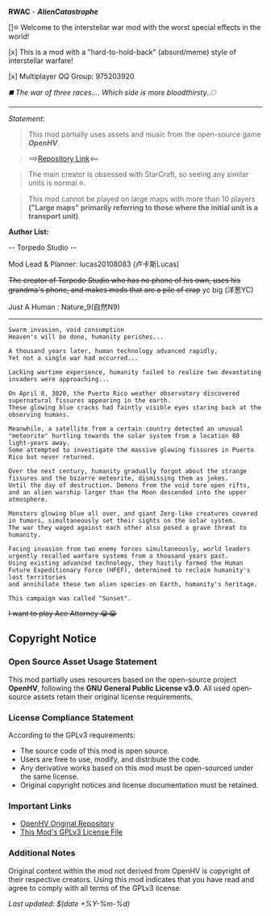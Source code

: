 **RWAC** - ***AlienCatastrophe***

[]🔯 Welcome to the interstellar war mod with the worst special effects in the world!

[x] This is a mod with a "hard-to-hold-back" (absurd/meme) style of interstellar warfare!

[x] Multiplayer *QQ* Group: 975203920

*◼️ The war of three races.... Which side is more bloodthirsty..◻️*

------------------------

*Statement*:
> This mod partially uses assets and music from the open-source game ***OpenHV***.

> ==>[Repository Link](https://github.com/OpenHV/OpenHV)<==

> The main creator is obsessed with StarCraft, so seeing any similar units is normal 🔯.

> This mod cannot be played on large maps with more than 10 players **("Large maps" primarily referring to those where the initial unit is a transport unit)**.

**Author List:**

-- Torpedo Studio --

Mod Lead & Planner: lucas20108083 (卢卡斯Lucas)

~~The creator of Torpedo Studio who has no phone of his own, uses his grandma's phone, and makes mods that are a pile of crap~~ yc big (洋葱YC)

Just A Human : Nature_9(自然N9)

------------------------

```Description
Swarm invasion, void consumption
Heaven's will be done, humanity perishes...

A thousand years later, human technology advanced rapidly,
Yet not a single war had occurred...

Lacking wartime experience, humanity failed to realize two devastating invaders were approaching...

On April 8, 3020, the Puerto Rico weather observatory discovered supernatural fissures appearing in the earth.
These glowing blue cracks had faintly visible eyes staring back at the observing humans.

Meanwhile, a satellite from a certain country detected an unusual "meteorite" hurtling towards the solar system from a location 80 light-years away.
Some attempted to investigate the massive glowing fissures in Puerto Rico but never returned.

Over the next century, humanity gradually forgot about the strange fissures and the bizarre meteorite, dismissing them as jokes.
Until the day of destruction. Demons from the void tore open rifts, and an alien warship larger than the Moon descended into the upper atmosphere.

Monsters glowing blue all over, and giant Zerg-like creatures covered in tumors, simultaneously set their sights on the solar system.
The war they waged against each other also posed a grave threat to humanity.

Facing invasion from two enemy forces simultaneously, world leaders urgently recalled warfare systems from a thousand years past.
Using existing advanced technology, they hastily formed the Human Future Expeditionary Force (HFEF), determined to reclaim humanity's lost territories
and annihilate these two alien species on Earth, humanity's heritage.

This campaign was called "Sunset".
```

~~I want to play Ace Attorney 😭😭~~

## Copyright Notice

### Open Source Asset Usage Statement
This mod partially uses resources based on the open-source project **OpenHV**, following the **GNU General Public License v3.0**. All used open-source assets retain their original license requirements.

### License Compliance Statement
According to the GPLv3 requirements:
- The source code of this mod is open source.
- Users are free to use, modify, and distribute the code.
- Any derivative works based on this mod must be open-sourced under the same license.
- Original copyright notices and license documentation must be retained.

### Important Links
- [OpenHV Original Repository](https://github.com/OpenHV/OpenHV)
- [This Mod's GPLv3 License File](https://github.com/lucas20108083/ACMOD/blob/main/LICENSE)

### Additional Notes
Original content within the mod not derived from OpenHV is copyright of their respective creators. Using this mod indicates that you have read and agree to comply with all terms of the GPLv3 license.


*Last updated: $(date +%Y-%m-%d)*